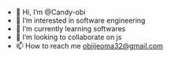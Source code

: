 - 👋 Hi, I’m @Candy-obi
- 👀 I’m interested in software engineering
- 🌱 I’m currently learning softwares
- 💞️ I’m looking to collaborate on js
- 📫 How to reach me obiijeoma32@gmail.com

<!---
Obiijeoma32/Obiijeoma32 is a ✨ special ✨ repository because its `README.md` (this file) appears on your GitHub profile.
You can click the Preview link to take a look at your changes.
--->
